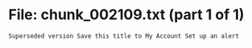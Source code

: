 ﻿# File: chunk_002109.txt (part 1 of 1)
```
Superseded version Save this title to My Account Set up an alert
```

